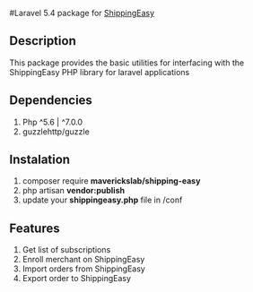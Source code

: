 #Laravel 5.4 package for [ShippingEasy](http://shippingeasy.com/)

## Description
This package provides the basic utilities for interfacing with the ShippingEasy PHP library for laravel applications

## Dependencies
1. Php ^5.6 | ^7.0.0
2. guzzlehttp/guzzle

## Instalation
1. composer require **maverickslab/shipping-easy**
2. php artisan **vendor:publish**
3. update your **shippingeasy.php** file in /conf

## Features
1. Get list of subscriptions
2. Enroll merchant on ShippingEasy
3. Import orders from ShippingEasy
4. Export order to ShippingEasy
